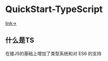# QuickStart-TypeScript

[link->](https://github.com/xcatliu/typescript-tutorial)

## 什么是TS
在接JS的基础上增加了类型系统和对 ES6 的支持